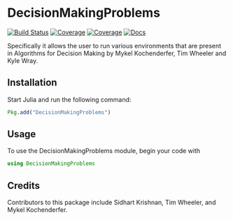 # DecisionMakingProblems

[![Build Status](https://travis-ci.com/SidhartK/DecisionMakingProblems.jl.svg?branch=master)](https://travis-ci.com/SidhartK/DecisionMakingProblems.jl)
[![Coverage](https://codecov.io/gh/SidhartK/DecisionMakingProblems.jl/branch/master/graph/badge.svg)](https://codecov.io/gh/SidhartK/DecisionMakingProblems.jl)
[![Coverage](https://coveralls.io/repos/github/SidhartK/DecisionMakingProblems.jl/badge.svg?branch=master)](https://coveralls.io/github/SidhartK/DecisionMakingProblems.jl?branch=master)
[![Docs](https://img.shields.io/badge/docs-stable-blue.svg)](https://algorithmsbooks.github.io/DecisionMakingProblems.jl/)

Specifically it allows the user to run various environments that are present in Algorithms for Decision Making by Mykel Kochenderfer, Tim Wheeler and Kyle Wray.

## Installation

Start Julia and run the following command:

```julia
Pkg.add("DecisionMakingProblems")
```

## Usage

To use the DecisionMakingProblems module, begin your code with

```julia
using DecisionMakingProblems
```

## Credits

Contributors to this package include Sidhart Krishnan, Tim Wheeler, and Mykel Kochenderfer.
